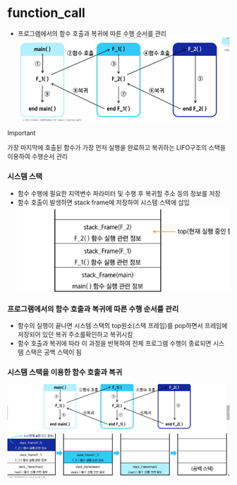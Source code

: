 # function_call

- 프로그램에서의 함수 호출과 복귀에 따른 수행 순서를 관리
![img_3.png](img_3.png)
  
> [!IMPORTANT]
> 가장 마지막에 호출된 함수가 가장 먼저 실행을 완료하고 복귀하는 LIFO구조의 스택을 이용하여 수행순서 관리

### 시스템 스택
- 함수 수행에 필요한 지역변수 파라미터 및 수행 후 복귀할 주소 등의 정보를 저장
- 함수 호출이 발생하면 stack frame에 저장하여 시스템 스택에 삽입
![img_4.png](img_4.png)
  
### 프로그램에서의 함수 호출과 복귀에 따른 수행 순서를 관리
- 함수의 실행이 끝나면 시스템 스택의 top원소(스택 프레임)를 pop하면서 프레임에 저장되어 있던 복귀 주소를확인하고 복귀시킴
- 함수 호출과 복귀에 따라 이 과정을 반복하여 전체 프로그램 수행이 종료되면 시스템 스택은 공백 스택이 됨

### 시스템 스택을 이용한 함수 호출과 복귀

![img_5.png](img_5.png)
